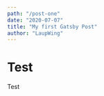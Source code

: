```yaml
---
path: "/post-one"
date: "2020-07-07"
title: "My first Gatsby Post"
author: "LaupWing"
---
```


# Test
Test